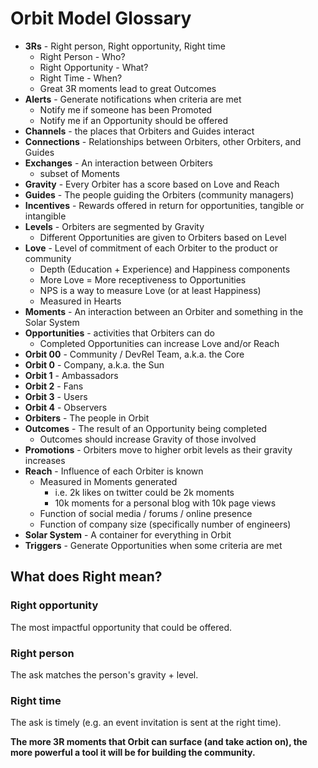 # Orbit Model Glossary
 
* **3Rs** - Right person, Right opportunity, Right time
    * Right Person - Who?
    * Right Opportunity - What?
    * Right Time - When?
    * Great 3R moments lead to great Outcomes
* **Alerts** - Generate notifications when criteria are met
    * Notify me if someone has been Promoted
    * Notify me if an Opportunity should be offered
* **Channels** - the places that Orbiters and Guides interact
* **Connections** - Relationships between Orbiters, other Orbiters, and Guides
* **Exchanges** - An interaction between Orbiters
    * subset of Moments
* **Gravity** - Every Orbiter has a score based on Love and Reach
* **Guides** - The people guiding the Orbiters (community managers)
* **Incentives** - Rewards offered in return for opportunities, tangible or intangible
* **Levels** - Orbiters are segmented by Gravity
    * Different Opportunities are given to Orbiters based on Level
* **Love** - Level of commitment of each Orbiter to the product or community
    * Depth (Education + Experience) and Happiness components
    * More Love = More receptiveness to Opportunities
    * NPS is a way to measure Love (or at least Happiness)
    * Measured in Hearts
* **Moments** - An interaction between an Orbiter and something in the Solar System 
* **Opportunities** - activities that Orbiters can do
    * Completed Opportunities can increase Love and/or Reach
* **Orbit 00** - Community / DevRel Team, a.k.a. the Core
* **Orbit 0** - Company, a.k.a. the Sun
* **Orbit 1** - Ambassadors
* **Orbit 2** - Fans
* **Orbit 3** - Users
* **Orbit 4** - Observers
* **Orbiters** - The people in Orbit
* **Outcomes** - The result of an Opportunity being completed
    * Outcomes should increase Gravity of those involved
* **Promotions** - Orbiters move to higher orbit levels as their gravity increases
* **Reach** - Influence of each Orbiter is known
    * Measured in Moments generated
        * i.e. 2k likes on twitter could be 2k moments
        * 10k moments for a personal blog with 10k page views
    * Function of social media / forums / online presence
    * Function of company size (specifically number of engineers)
* **Solar System** - A container for everything in Orbit
* **Triggers** - Generate Opportunities when some criteria are met

## What does Right mean?
### Right opportunity
The most impactful opportunity that could be offered. 

### Right person
The ask matches the person's gravity + level. 

### Right time
The ask is timely (e.g. an event invitation is sent at the right time). 

**The more 3R moments that Orbit can surface (and take action on), the more powerful a tool it will be for building the community.**
